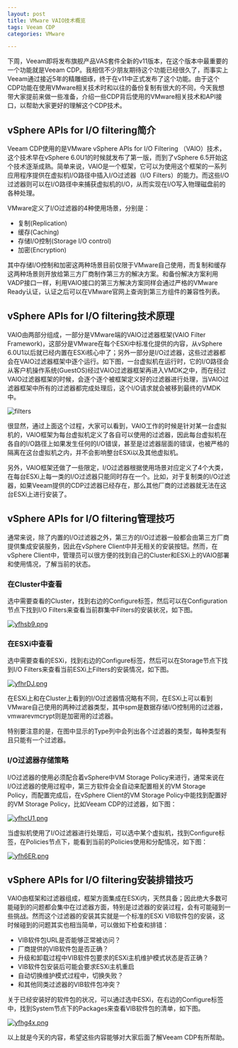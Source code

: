 ```yaml
---
layout: post
title: VMware VAIO技术概览
tags: Veeam CDP
categories: VMware

---
```


下周，Veeam即将发布旗舰产品VAS套件全新的v11版本，在这个版本中最重要的一个功能就是Veeam CDP。我相信不少朋友期待这个功能已经很久了，而事实上Veeam通过接近5年的精雕细琢，终于在v11中正式发布了这个功能。由于这个CDP功能在使用VMware相关技术时和以往的备份复制有很大的不同，今天我想带大家提前来做一些准备，介绍一些CDP背后使用的VMware相关技术和API接口，以帮助大家更好的理解这个CDP技术。

## vSphere APIs for I/O filtering简介

Veeam CDP使用的是VMware vSphere APIs for I/O Filtering （VAIO）技术，这个技术早在vSphere 6.0U1的时候就发布了第一版，而到了vSphere 6.5开始这个技术逐渐成熟。简单来说，VAIO是一个框架，它可以为使用这个框架的一系列应用程序提供在虚拟机I/O路径中插入I/O过滤器（I/O Filters）的能力。而这些I/O过滤器则可以在I/O路径中来捕获虚拟机的I/O，从而实现在I/O写入物理磁盘前的各种处理。

VMware定义了I/O过滤器的4种使用场景，分别是：

- 复制(Replication)
- 缓存(Caching)
- 存储I/O控制(Storage I/O control)
- 加密(Encryption)

其中存储I/O控制和加密这两种场景目前仅限于VMware自己使用，而复制和缓存这两种场景则开放给第三方厂商制作第三方的解决方案。和备份解决方案利用VADP接口一样，利用VAIO接口的第三方解决方案同样会通过严格的VMware Ready认证，认证之后可以在VMware官网上查询到第三方组件的兼容性列表。

## vSphere APIs for I/O filtering技术原理

VAIO由两部分组成，一部分是VMware端的VAIO过滤器框架(VAIO Filter Framework)，这部分是VMware在每个ESXi中标准化提供的内容，从vSphere 6.0U1以后就已经内置在ESXi核心中了；另外一部分是I/O过滤器，这些过滤器都会在VAIO过滤器框架中逐个运行。如下图，一台虚拟机在运行时，它的I/O路径会从客户机操作系统(GuestOS)经过VAIO过滤器框架再进入VMDK之中，而在经过VAIO过滤器框架的时候，会逐个逐个被框架定义好的过滤器进行处理，当VAIO过滤器框架中所有的过滤器都完成处理后，这个I/O请求就会被移到最终的VMDK中。

![filters](https://docs.vmware.com/en/VMware-vSphere/7.0/com.vmware.vsphere.storage.doc/images/GUID-E2E70213-2D67-4662-BFA7-82BD1893820B-high.png)

很显然，通过上面这个过程，大家可以看到，VAIO工作的时候是针对某一台虚拟机的，VAIO框架为每台虚拟机定义了各自可以使用的过滤器，因此每台虚拟机在各自的I/O路径上如果发生任何的I/O错误，甚至是过滤器层面的错误，也被严格的隔离在这台虚拟机之内，并不会影响整台ESXi以及其他虚拟机。

另外，VAIO框架还做了一些限定，I/O过滤器根据使用场景对应定义了4个大类，在每台ESXi上每一类的I/O过滤器只能同时存在一个。比如，对于复制类的I/O过滤器，如果Veeam提供的CDP过滤器已经存在，那么其他厂商的过滤器就无法在这台ESXi上进行安装了。

## vSphere APIs for I/O filtering管理技巧

通常来说，除了内置的I/O过滤器之外，第三方的I/O过滤器一般都会由第三方厂商提供集成安装服务，因此在vSphere Client中并无相关的安装按钮。然而，在vSphere Client中，管理员可以很方便的找到自己的Cluster和ESXi上的VAIO部署和使用情况，了解当前的状态。

### 在Cluster中查看

选中需要查看的Cluster，找到右边的Configure标签，然后可以在Configuration节点下找到I/O Filters来查看当前群集中Filters的安装状况，如下图。

[![yfhsb9.png](https://s3.ax1x.com/2021/02/19/yfhsb9.png)](https://imgchr.com/i/yfhsb9)

### 在ESXi中查看

选中需要查看的ESXi，找到右边的Configure标签，然后可以在Storage节点下找到I/O Filters来查看当前ESXi上Filters的安装情况，如下图。

[![yfhrDJ.png](https://s3.ax1x.com/2021/02/19/yfhrDJ.png)](https://imgchr.com/i/yfhrDJ)

在ESXi上和在Cluster上看到的I/O过滤器情况略有不同，在ESXi上可以看到VMware自己使用的两种过滤器类型，其中spm是数据存储I/O控制用的过滤器，vmwarevmcrypt则是加密用的过滤器。

特别要注意的是，在图中显示的Type列中会列出各个过滤器的类型，每种类型有且只能有一个过滤器。

### I/O过滤器存储策略

I/O过滤器的使用必须配合着vSphere中VM Storage Policy来进行，通常来说在I/O过滤器的使用过程中，第三方软件会全自动来配置相关的VM Storage Policy，而配置完成后，在vSphere Client的VM Storage Policy中能找到配置好的VM Storage Policy，比如Veeam CDP的过滤器，如下图：

[![yfhcU1.png](https://s3.ax1x.com/2021/02/19/yfhcU1.png)](https://imgchr.com/i/yfhcU1)

当虚拟机使用了I/O过滤器进行处理后，可以选中某个虚拟机，找到Configure标签，在Policies节点下，能看到当前的Policies使用和分配情况，如下图：

[![yfh6ER.png](https://s3.ax1x.com/2021/02/19/yfh6ER.png)](https://imgchr.com/i/yfh6ER)

## vSphere APIs for I/O filtering安装排错技巧

VAIO由框架和过滤器组成，框架方面集成在ESXi内，天然具备；因此绝大多数可能碰到的问题都会集中在过滤器方面，特别是过滤器的安装过程，会有可能碰到一些挑战。然而这个过滤器的安装其实就是一个标准的ESXi VIB软件包的安装，这时候碰到的问题其实也相当简单，可以做如下检查和排错：

- VIB软件包URL是否能够正常被访问？
- 厂商提供的VIB软件包是否正确？
- 升级和卸载过程中VIB软件包要求的ESXi主机维护模式状态是否正确？
- VIB软件包安装后可能会要求ESXi主机重启
- 自动切换维护模式过程中，切换失败？
- 和其他同类过滤器的VIB软件包冲突？

关于已经安装好的软件包的状况，可以通过选中ESXi，在右边的Configure标签中，找到System节点下的Packages来查看VIB软件包的清单，如下图。

[![yfhg4x.png](https://s3.ax1x.com/2021/02/19/yfhg4x.png)](https://imgchr.com/i/yfhg4x)

以上就是今天的内容，希望这些内容能够对大家后面了解Veeam CDP有所帮助。

